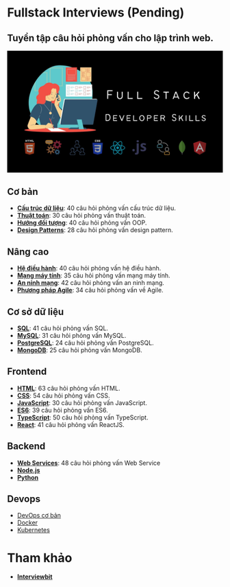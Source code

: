 # Fullstack Interviews (Pending)

## Tuyển tập câu hỏi phỏng vấn cho lập trình web.

![](./interviews.jpg)

## Cơ bản

- [**Cấu trúc dữ liệu**](./basics/data-structures): 40 câu hỏi phỏng vấn cấu trúc dữ liệu.
- [**Thuật toán**](./basics/algorithms): 30 câu hỏi phỏng vấn thuật toán.
- [**Hướng đối tượng**](./basics/oops): 40 câu hỏi phỏng vấn OOP.
- [**Design Patterns**](./basics/design-patterns): 28 câu hỏi phỏng vấn design pattern.

## Nâng cao

- [**Hệ điều hành**](./advanced/os): 40 câu hỏi phỏng vấn hệ điều hành.
- [**Mạng máy tính**](./advanced/network): 35 câu hỏi phỏng vấn mạng máy tính.
- [**An ninh mạng**](./advanced/cyber):  42 câu hỏi phỏng vấn an ninh mạng.
- [**Phương pháp Agile**](./advanced/agile): 34 câu hỏi phỏng vấn về Agile.

## Cơ sở dữ liệu

- [**SQL**](./database/sql): 41 câu hỏi phỏng vấn SQL.
- [**MySQL**](./database/mysql): 31 câu hỏi phỏng vấn MySQL.
- [**PostgreSQL**](./database/postgresql): 24 câu hỏi phỏng vấn PostgreSQL.
- [**MongoDB**](./database/mongodb): 25 câu hỏi phỏng vấn MongoDB.

## Frontend 

- [**HTML**](./frontend/html): 63 câu hỏi phỏng vấn HTML.
- [**CSS**](./frontend/CSS): 54 câu hỏi phỏng vấn CSS.
- [**JavaScript**](./frontend/javascript): 30 câu hỏi phỏng vấn JavaScript.
- [**ES6**](./frontend/es6): 39 câu hỏi phỏng vấn ES6.
- [**TypeScript**](./frontend/typescript): 50 câu hỏi phỏng vấn TypeScript.
- [**React**](./frontend/react): 41 câu hỏi phỏng vấn ReactJS.

## Backend

- [**Web Services**](./backend/webservices): 48 câu hỏi phỏng vấn Web Service
- [**Node.js**](./backend/nodejs)
- [**Python**](./backend/python)

## Devops

- [DevOps cơ bản](./devops/devops)
- [Docker](./devops/docker)
- [Kubernetes](./devops/kubernetes)


# Tham khảo 

* [**Interviewbit**](https://www.interviewbit.com)

